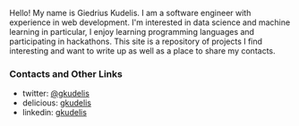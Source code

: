 Hello! My name is Giedrius Kudelis. I am a software engineer with experience
in web development. I'm interested in data science and machine learning in
particular, I enjoy learning programming languages and participating in hackathons.
This site is a repository of projects I find interesting and want to write up
as well as a place to share my contacts.

### Contacts and Other Links
- twitter: <a target="_blank" href="https://twitter.com/gkudelis">@gkudelis</a>
- delicious: <a target="_blank" href="https://delicious.com/gkudelis">gkudelis</a>
- linkedin: <a target="_blank" href="https://uk.linkedin.com/in/gkudelis">gkudelis</a>
